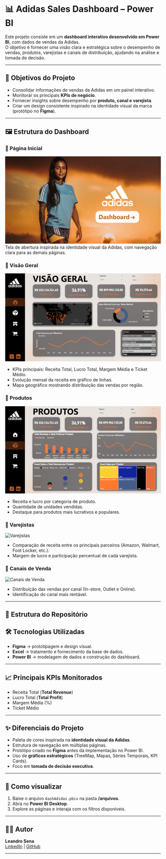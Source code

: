 # 📊 Adidas Sales Dashboard – Power BI

Este projeto consiste em um **dashboard interativo desenvolvido em Power BI**, com dados de vendas da Adidas.  
O objetivo é fornecer uma visão clara e estratégica sobre o desempenho de vendas, produtos, varejistas e canais de distribuição, ajudando na análise e tomada de decisão.

---

## 🚀 Objetivos do Projeto
- Consolidar informações de vendas da Adidas em um painel interativo.  
- Monitorar os principais **KPIs de negócio**.  
- Fornecer insights sobre desempenho por **produto, canal e varejista**.  
- Criar um design consistente inspirado na identidade visual da marca (protótipo no **Figma**).  

---

## 🖼️ Estrutura do Dashboard

### 🔹 Página Inicial
![Home](adidasData/imagens/Home.png)  
Tela de abertura inspirada na identidade visual da Adidas, com navegação clara para as demais páginas.  

### 🔹 Visão Geral
![Visão Geral](adidasData/imagens/visaoGeral.png)  
- KPIs principais: Receita Total, Lucro Total, Margem Média e Ticket Médio.  
- Evolução mensal da receita em gráfico de linhas.  
- Mapa geográfico mostrando distribuição das vendas por região.  

### 🔹 Produtos
![Produtos](adidasData/imagens/produtos.png)  
- Receita e lucro por categoria de produto.  
- Quantidade de unidades vendidas.  
- Destaque para produtos mais lucrativos e populares.  

### 🔹 Varejistas
![Varejistas](adidasData/imagens/varejistas.png)  
- Comparação de receita entre os principais parceiros (Amazon, Walmart, Foot Locker, etc.).  
- Margem de lucro e participação percentual de cada varejista.  

### 🔹 Canais de Venda
![Canais de Venda](imagens/canalDeVenda.png)  
- Distribuição das vendas por canal (In-store, Outlet e Online).  
- Identificação do canal mais rentável.  

---

## 📂 Estrutura do Repositório

## 🛠️ Tecnologias Utilizadas
- **Figma** → prototipagem e design visual.  
- **Excel** → tratamento e fornecimento da base de dados.  
- **Power BI** → modelagem de dados e construção do dashboard.  

---

## 📈 Principais KPIs Monitorados
- Receita Total (**Total Revenue**)  
- Lucro Total (**Total Profit**)  
- Margem Média (%)  
- Ticket Médio  

---

## ✨ Diferenciais do Projeto
- Paleta de cores inspirada na **identidade visual da Adidas**.  
- Estrutura de navegação em múltiplas páginas.  
- Protótipo criado no **Figma** antes da implementação no Power BI.  
- Uso de **gráficos estratégicos** (TreeMap, Mapas, Séries Temporais, KPI Cards).  
- Foco em **tomada de decisão executiva**.  

---

## 📌 Como visualizar
1. Baixe o arquivo `dashAdidas.pbix` na pasta **/arquivos**.  
2. Abra no **Power BI Desktop**.  
3. Explore as páginas e interaja com os filtros disponíveis.  

---

## 👨‍💻 Autor
**Leandro Sena**  
[LinkedIn](https://www.linkedin.com/in/leandrosena7/) | [GitHub](https://github.com/Leozz7)  

---
